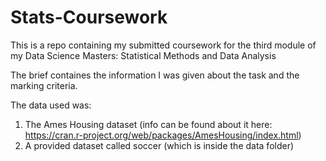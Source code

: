 # Stats-Coursework

This is a repo containing my submitted coursework for the third module of my Data Science Masters: Statistical Methods and Data Analysis

The brief containes the information I was given about the task and the marking criteria.

The data used was:
  1. The Ames Housing dataset (info can be found about it here: https://cran.r-project.org/web/packages/AmesHousing/index.html)
  2. A provided dataset called soccer (which is inside the data folder)
